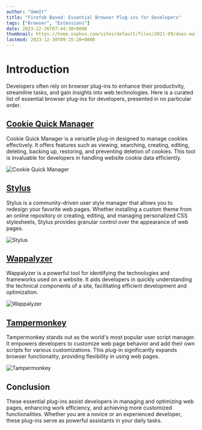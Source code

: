 ```yaml
---
author: "UmmIt"
title: "Firefob Based: Essential Browser Plug-ins for Developers"
tags: ["Browser", "Extensions"]
date: 2023-12-26T07:44:30+0800
thumbnail: https://home.sophos.com/sites/default/files/2021-09/does-malware-exist.jpeg
lastmod: 2023-12-30T09:15:20+0800
---
```


# Introduction

Developers often rely on browser plug-ins to enhance their productivity, streamline tasks, and gain insights into web technologies. Here is a curated list of essential browser plug-ins for developers, presented in no particular order.

## [Cookie Quick Manager](https://addons.mozilla.org/zh-TW/firefox/addon/cookie-quick-manager/)

Cookie Quick Manager is a versatile plug-in designed to manage cookies effectively. It offers features such as viewing, searching, creating, editing, deleting, backing up, restoring, and preventing deletion of cookies. This tool is invaluable for developers in handling website cookie data efficiently.

![Cookie Quick Manager](https://addons.mozilla.org/user-media/previews/full/211/211223.png?modified=1622132875)

## [Stylus](https://addons.mozilla.org/zh-TW/firefox/addon/styl-us/)

Stylus is a community-driven user style manager that allows you to redesign your favorite web pages. Whether installing a custom theme from an online repository or creating, editing, and managing personalized CSS stylesheets, Stylus provides granular control over the appearance of web pages.

![Stylus](https://addons.mozilla.org/user-media/previews/full/184/184538.png?modified=1622132703)

## [Wappalyzer](https://addons.mozilla.org/zh-TW/firefox/addon/wappalyzer/)

Wappalyzer is a powerful tool for identifying the technologies and frameworks used on a website. It aids developers in quickly understanding the technical components of a site, facilitating efficient development and optimization.

![Wappalyzer](https://addons.mozilla.org/user-media/previews/thumbs/125/125386.jpg?modified=1622132463)

## [Tampermonkey](https://addons.mozilla.org/zh-TW/firefox/addon/tampermonkey/)

Tampermonkey stands out as the world's most popular user script manager. It empowers developers to customize web page behavior and add their own scripts for various customizations. This plug-in significantly expands browser functionality, providing flexibility in using web pages.

![Tampermonkey](https://addons.mozilla.org/user-media/previews/thumbs/170/170870.jpg?modified=1622132485)

## Conclusion

These essential plug-ins assist developers in managing and optimizing web pages, enhancing work efficiency, and achieving more customized functionalities. Whether you are a novice or an experienced developer, these plug-ins serve as powerful assistants in your daily tasks.
